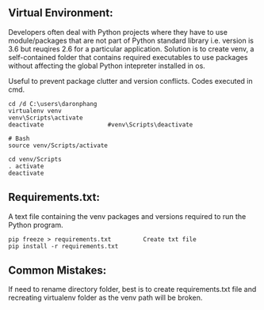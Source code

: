 ## Virtual Environment:
Developers often deal with Python projects where they have to use module/packages that are not part of Python standard 
library i.e. version is 3.6 but reuqires 2.6 for a particular application. Solution is to create venv, a self-contained folder that contains required
executables to use packages without affecting the global Python intepreter installed in os.

Useful to prevent package clutter and version conflicts. Codes executed in cmd.
```
cd /d C:\users\daronphang
virtualenv venv
venv\Scripts\activate
deactivate                  #venv\Scripts\deactivate

# Bash
source venv/Scripts/activate

cd venv/Scripts
. activate
deactivate
```
## Requirements.txt:
A text file containing the venv packages and versions required to run the Python program. 
```
pip freeze > requirements.txt         Create txt file
pip install -r requirements.txt 
```
## Common Mistakes:
If need to rename directory folder, best is to create requirements.txt file and recreating virtualenv folder as the venv path will be broken.
